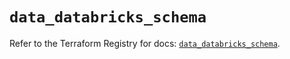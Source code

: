 # `data_databricks_schema`

Refer to the Terraform Registry for docs: [`data_databricks_schema`](https://registry.terraform.io/providers/databricks/databricks/1.90.0/docs/data-sources/schema).
